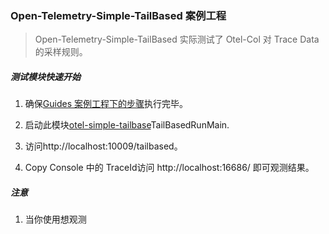 ### Open-Telemetry-Simple-TailBased 案例工程

> Open-Telemetry-Simple-TailBased 实际测试了 Otel-Col 对 Trace Data 的采样规则。

##### 测试模块快速开始

1. 确保[Guides 案例工程下的步骤](../README.md)执行完毕。

2. 启动此模块[otel-simple-tailbase](https://github.com/chenmudu/open-telemetry-java-guides/tree/master/otel-simple-tailbase/src/main/java/org/chenmudu/otel/tailbase)TailBasedRunMain.

3. 访问http://localhost:10009/tailbased。

4. Copy Console 中的 TraceId访问 http://localhost:16686/ 即可观测结果。

##### 注意

1. 当你使用想观测